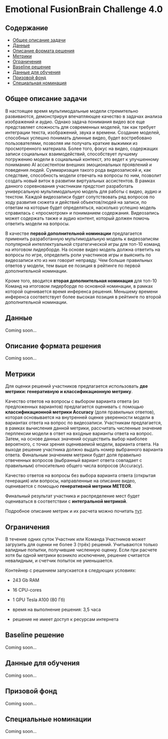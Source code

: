 # Emotional FusionBrain Challenge 4.0

<!-- <div align="center">
<img src="https://img.shields.io/badge/Version-1.0.0-blue.svg" alt="Version"> 
<img src="https://img.shields.io/badge/License-CC%20BY%204.0-green.svg" alt="License">
<img src="https://img.shields.io/github/stars/ai-forever/fbc3_aij2023?color=yellow" alt="Stars">
<img src="https://img.shields.io/github/issues/ai-forever/fbc3_aij2023?color=red" alt="Issues">
<img src="https://img.shields.io/badge/python-3.8-purple.svg" alt="Python">
</div> -->


## Содержание
- [Общее описание задачи](#общее-описание-задачи-)
- [Данные](#данные)
- [Описание формата решения](#описание-формата-решения-)
- [Метрики](#метрики)
- [Ограничения](#ограничения-)
- [Baseline решение](#baseline-решение-)
- [Данные для обучения](#данные-для-обучения-)
- [Призовой фонд](#призовой-фонд-)
- [Специальная номинация](#специальная-номинация)


## Общее описание задачи 

В настоящее время мультимодальные модели стремительно развиваются, демонстрируя впечатляющее качество в задачах анализа изображений и аудио. Однако задача понимания видео все еще представляет сложность для современных моделей, так как требует интеграции текста, изображений, звука и времени. Создание моделей, способных успешно понимать длинные видео, будет востребовано пользователями, позволяя им получать краткие выжимки из просмотренного материала. Более того, фокус на видео, содержащих записи социальных взаимодействий, способствует лучшему погружению модели в социальный контекст, это ведет к улучшенному пониманию AI ассистентом внешних эмоциональных проявлений и поведения людей. Суммаризация такого рода видеозаписей и, как следствие, способность модели отвечать на вопросы по ним, позволит создать новый виток в развитии виртуальных ассистентов.
В рамках данного соревнования участникам предстоит разработать универсальную мультимодальную модель для работы с видео, аудио и текстом. Каждой видеозаписи будет сопутствовать ряд вопросов по ходу развития сюжета и действий объектов/людей на записи, по ответам на которые будет определяться, насколько успешно модель справилась с «просмотром» и пониманием содержания. Видеозапись может содержать также и аудио контент, который должен помочь ответить модели на вопросы.

В качестве **первой дополнительной номинации** предлагается применить разработанную мультимодальную модель к видеозаписям популярной интеллектуальной стратегической игры для топ-10 команд на итоговом лидерборде. На основе видео модель должна ответить на вопросы по игре, определить роли участников игры и выяснить по видеозаписи кто из них говорит неправду. Чем больше правильных ответов у модели, тем выше ее позиция в рейтинге по первой дополнительной номинации.

Кроме того, вводится **вторая дополнительная номинация** для топ-10 Команд на итоговом лидерборде по основной номинации, в рамках которой оценивается время инференса решения. Меньшему времени инференса соответствует более высокая позиция в рейтинге по второй дополнительной номинации.


## Данные
Coming soon...

## Описание формата решения
Coming soon...

## Метрики
Для оценки решений участников предлагается использовать **две метрики: генеративную и классификационную метрику**.

Качество ответов на вопросы с выбором варианта ответа (из предложенных вариантов) предлагается оценивать с помощью **классификационной метрики Accuracy** (доля правильных ответов), которая основывается на внутренней оценке уверенности модели в вариантах ответа на вопрос по видеозаписи. Участникам предлагается, в рамках вычисления данной метрики, рассчитать численные значение перплексии модели в ответ на входные варианты ответа на вопрос. Затем, на основе данных значений осуществить выбор наиболее вероятного, с точки зрения оцениваемой модели, варианта ответа. На выходе решение участника должно выдать номер выбранного варианта ответа. Финальным значением метрики будет доля правильно отвеченных вопросов (выбранный вариант ответа совпадает с правильным) относительно общего числа вопросов (Accuracy).

Качество ответов на вопросы без выбора варианта ответа (открытая генерация) или вопросы, направленные на описание видео, оценивается с помощью **генеративной метрики METEOR**. 

Финальный результат участника и распределение мест будет оцениваться в соответствии с **интегральной метрикой**. <br>

Подробное описание метрик и их расчета можно почитать [тут](./METRICS.md).

## Ограничения
В течение одних суток Участник или Команда Участников может загрузить для оценки не более 3 (трёх) решений. Учитываются только валидные попытки, получившие численную оценку. Если при расчете хотя бы одной метрики возникло исключение, решение считается невалидным, и счетчик попыток не уменьшается.

Контейнер с решением запускается в следующих условиях:

* 243 Gb RAM

* 16 CPU-cores

* 1 GPU Tesla A100 (80 Гб)

* время на выполнение решения: 3,5 часа

* решение не имеет доступ к ресурсам интернета

## Baseline решение
Coming soon...

## Данные для обучения
Coming soon...

## Призовой фонд
Coming soon...

## Специальные номинации
Coming soon...
